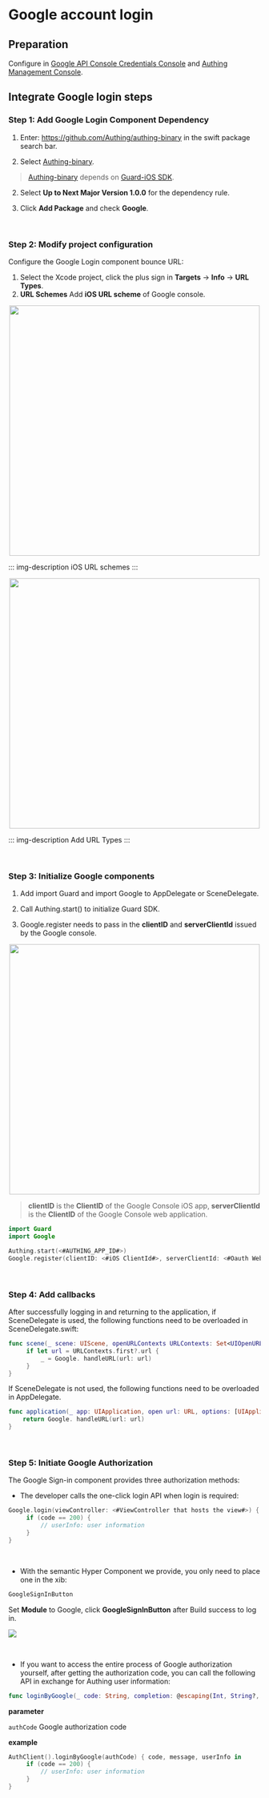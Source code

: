 # Google account login

<LastUpdated/>

## Preparation

Configure in [Google API Console Credentials Console](https://console.cloud.google.com/apis/credentials) and [Authing Management Console](https://www.authing.cn/).


## Integrate Google login steps

### Step 1: Add Google Login Component Dependency

1. Enter: https://github.com/Authing/authing-binary in the swift package search bar.

2. Select [Authing-binary](https://github.com/Authing/authing-binary).
> [Authing-binary](https://github.com/Authing/authing-binary) depends on [Guard-iOS SDK](https://github.com/Authing/guard-ios).

2. Select **Up to Next Major Version 1.0.0** for the dependency rule.

3. Click **Add Package** and check **Google**.

<br>

### Step 2: Modify project configuration

Configure the Google Login component bounce URL:
1. Select the Xcode project, click the plus sign in **Targets** -> **Info** -> **URL Types**.
2. **URL Schemes** Add **iOS URL scheme** of Google console.

<img src="./images/google/3.png" height=500 style="display:block;margin: 0 auto;">

::: img-description
iOS URL schemes
:::

<img src="./images/google/2.png" height=500 style="display:block;margin: 0 auto;">

::: img-description
Add URL Types
:::

<br>

### Step 3: Initialize Google components

1. Add import Guard and import Google to AppDelegate or SceneDelegate.

2. Call Authing.start() to initialize Guard SDK.

3. Google.register needs to pass in the **clientID** and **serverClientId** issued by the Google console.

<img src="./images/google/4.png" height=500 style="display:block;margin: 0 auto;">

> **clientID** is the **ClientID** of the Google Console iOS app,
> **serverClientId** is the **ClientID** of the Google Console web application.

```swift
import Guard
import Google

Authing.start(<#AUTHING_APP_ID#>)
Google.register(clientID: <#iOS ClientId#>, serverClientId: <#Oauth Web ClientId#>)
  ```
 
<br>

### Step 4: Add callbacks

After successfully logging in and returning to the application, if SceneDelegate is used, the following functions need to be overloaded in SceneDelegate.swift:

```swift
func scene(_ scene: UIScene, openURLContexts URLContexts: Set<UIOpenURLContext>) {
     if let url = URLContexts.first?.url {
         _ = Google. handleURL(url: url)
     }
}
  ```

If SceneDelegate is not used, the following functions need to be overloaded in AppDelegate.

```swift
func application(_ app: UIApplication, open url: URL, options: [UIApplication. OpenURLOptionsKey : Any] = [:]) -> Bool {
    return Google. handleURL(url: url)
}
  ```

<br>

### Step 5: Initiate Google Authorization
The Google Sign-in component provides three authorization methods:

- The developer calls the one-click login API when login is required:

```swift
Google.login(viewController: <#ViewController that hosts the view#>) { code, message, userInfo in
     if (code == 200) {
         // userInfo: user information
     }
}
```

<br>

- With the semantic Hyper Component we provide, you only need to place one in the xib:

```swift
GoogleSignInButton
```

Set **Module** to Google, click **GoogleSignInButton** after Build success to log in.

![](./images/google/1.png)

<br>

- If you want to access the entire process of Google authorization yourself, after getting the authorization code, you can call the following API in exchange for Authing user information:

```swift
func loginByGoogle(_ code: String, completion: @escaping(Int, String?, UserInfo?) -> Void)
```

**parameter**

`authCode` Google authorization code

**example**

```swift
AuthClient().loginByGoogle(authCode) { code, message, userInfo in
     if (code == 200) {
         // userInfo: user information
     }
}
```
